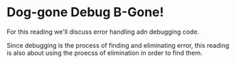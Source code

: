 # Dog-gone Debug B-Gone!

For this reading we'll discuss error handling adn debugging code. 

Since debugging is the process of finding and eliminating error, this reading is also about using the proecss of elimination in order to find them.

